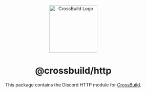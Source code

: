 <div align="center">
<img width="150" height="150" src="https://cdn.buape.com/crossbuild.png" alt="CrossBuild Logo" />

<h1 align="center"><b>@crossbuild/http</b></h1>

This package contains the Discord HTTP module for [CrossBuild](https://npmjs.com/package/crossbuild).

</div>
